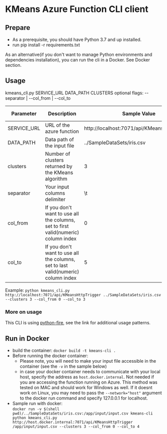 # KMeans Azure Function CLI client

## Prepare
* As a prerequisite, you should have Python 3.7 and up installed.
* run pip install -r requirements.txt

As an alternative(if you don't want to manage Python environments and dependencies installation), 
you can run the cli in a Docker. See Docker section. 

 ## Usage
 kmeans_cli.py SERVICE_URL DATA_PATH CLUSTERS <flags>
  optional flags:        --separator | --col_from | --col_to
 
 | Parameter | Description                                                | Sample Value | Default Value | Mandatory? |
|-----------|------------------------------------------------------------------------------------|------|------------|------------|
|SERVICE_URL|URL of the azure function                                                           |http://localhost:7071/api/KMeansHTTPTrigger|   | yes  | 
|DATA_PATH  |Data path of the input file                                                         |../SampleDataSets/iris.csv| |yes|
| clusters  | Number of clusters returned by the KMeans algorithm                                | 3    |            | Yes        |
| separator | Your input columns delimiter                                                       | \t   | ,          | No         |
| col_from  | If you don't want to use all the columns, set to first valid(numeric) column index | 0    | 0          | No         |
| col_to    | If you don't want to use all the columns, set to last valid(numeric) column index  | 5    | Last Column| No         |

 
 Example: `python kmeans_cli.py http://localhost:7071/api/KMeansHttpTrigger ../SampleDataSets/iris.csv --clusters 3 --col_from 0 --col_to 3`
 
 ### More on usage
 This CLI is using [python-fire](https://github.com/google/python-fire/blob/master/docs/using-cli.md#interactive-flag), see the link for additional usage patterns.
 
 ## Run in Docker
 * build the container: `docker build -t kmeans-cli .`
 * Before running the docker container: 
   * Please note, you will need to make your input file accessible in the container (see the `-v` in the sample below)
   * in case your docker container needs to communicate with your local host, specify the address as `host.docker.internal`. 
   Not needed if you are accessing the function running on Azure. This method was tested on MAC and should work for Windows as well.
   If it doesnt work on Linux, you may need to pass the `--network="host"` argument to the docker run command and specify 127.0.0.1 for localhost. 
 * Sample run with docker:  
   `docker run -v $(shell pwd)/../SampleDataSets/iris.csv:/app/input/input.csv kmeans-cli python kmeans_cli.py http://host.docker.internal:7071/api/KMeansHttpTrigger /app/input/input.csv --clusters 3 --col_from 0 --col_to 4`